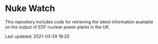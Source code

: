 # Nuke Watch

This repository includes code for retrieving the latest information available on the output of EDF nuclear power plants in the UK.

Last updated: 2021-03-29 18:20